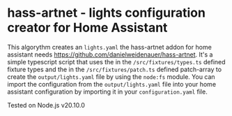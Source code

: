 # hass-artnet - lights configuration creator for Home Assistant

This algorythm creates an `lights.yaml` the hass-artnet addon for home assistant needs https://github.com/danielweidenauer/hass-artnet.
It's a simple typescript script that uses the in the `/src/fixtures/types.ts` defined fixture types and the in the `/src/fixtures/patch.ts` defined patch-array to create the `output/lights.yaml` file by using the `node:fs` module.
You can import the configuration from the `output/lights.yaml` file into your home assistant configuration by importing it in your `configuration.yaml` file.

Tested on Node.js v20.10.0
